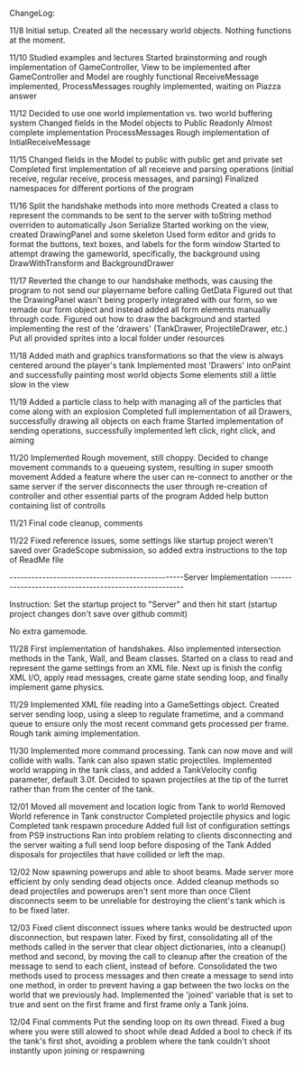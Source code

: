 ChangeLog:

11/8 Initial setup. Created all the necessary world objects. Nothing functions at the moment.

11/10 Studied examples and lectures Started brainstorming and rough implementation of GameController, View to be implemented after GameController and Model are roughly functional ReceiveMessage implemented, ProcessMessages roughly implemented, waiting on Piazza answer

11/12 Decided to use one world implementation vs. two world buffering system Changed fields in the Model objects to Public Readonly Almost complete implementation ProcessMessages Rough implementation of IntialReceiveMessage

11/15 Changed fields in the Model to public with public get and private set Completed first implementation of all receieve and parsing operations (initial receive, regular receive, process messages, and parsing) Finalized namespaces for different portions of the program

11/16 Split the handshake methods into more methods Created a class to represent the commands to be sent to the server with toString method overriden to automatically Json Serialize Started working on the view, created DrawingPanel and some skeleton Used form editor and grids to format the buttons, text boxes, and labels for the form window Started to attempt drawing the gameworld, specifically, the background using DrawWithTransform and BackgroundDrawer

11/17 Reverted the change to our handshake methods, was causing the program to not send our playername before calling GetData Figured out that the DrawingPanel wasn't being properly integrated with our form, so we remade our form object and instead added all form elements manually through code. Figured out how to draw the background and started implementing the rest of the 'drawers' (TankDrawer, ProjectileDrawer, etc.) Put all provided sprites into a local folder under resources

11/18 Added math and graphics transformations so that the view is always centered around the player's tank Implemented most 'Drawers' into onPaint and successfully painting most world objects Some elements still a little slow in the view

11/19 Added a particle class to help with managing all of the particles that come along with an explosion Completed full implementation of all Drawers, successfully drawing all objects on each frame Started implementation of sending operations, successfully implemented left click, right click, and aiming

11/20 Implemented Rough movement, still choppy. Decided to change movement commands to a queueing system, resulting in super smooth movement Added a feature where the user can re-connect to another or the same server if the server disconnects the user through re-creation of controller and other essential parts of the program Added help button containing list of controlls

11/21 Final code cleanup, comments

11/22 Fixed reference issues, some settings like startup project weren't saved over GradeScope submission, so added extra instructions to the top of ReadMe file

------------------------------------------------Server Implementation ------------------------------------------------------

Instruction: Set the startup project to "Server" and then hit start (startup project changes don't save over github commit)

No extra gamemode.

11/28 First implementation of handshakes. Also implemented intersection methods in the Tank, Wall, and Beam classes. Started on a class to read and represent the game settings from an XML file. Next up is finish the config XML I/O, apply read messages, create game state sending loop, and finally implement game physics.

11/29 Implemented XML file reading into a GameSettings object. Created server sending loop, using a sleep to regulate frametime, and a command queue to ensure only the most recent command gets processed per frame. Rough tank aiming implementation.

11/30 Implemented more command processing. Tank can now move and will collide with walls. Tank can also spawn static projectiles. Implemented world wrapping in the tank class, and added a TankVelocity config parameter, default 3.0f. Decided to spawn projectiles at the tip of the turret rather than from the center of the tank.

12/01 Moved all movement and location logic from Tank to world Removed World reference in Tank constructor Completed projectile physics and logic Completed tank respawn procedure Added full list of configuration settings from PS9 instructions Ran into problem relating to clients disconnecting and the server waiting a full send loop before disposing of the Tank Added disposals for projectiles that have collided or left the map.

12/02 Now spawning powerups and able to shoot beams. Made server more efficient by only sending dead objects once. Added cleanup methods so dead projectiles and powerups aren't sent more than once Client disconnects seem to be unreliable for destroying the client's tank which is to be fixed later.

12/03 Fixed client disconnect issues where tanks would be destructed upon disconnection, but respawn later. Fixed by first, consolidating all of the methods called in the server that clear object dictionaries, into a cleanup() method and second, by moving the call to cleanup after the creation of the message to send to each client, instead of before. Consolidated the two methods used to process messages and then create a message to send into one method, in order to prevent having a gap between the two locks on the world that we previously had. Implemented the 'joined' variable that is set to true and sent on the first frame and first frame only a Tank joins.

12/04 Final comments Put the sending loop on its own thread. Fixed a bug where you were still alowed to shoot while dead Added a bool to check if its the tank's first shot, avoiding a problem where the tank couldn't shoot instantly upon joining or respawning
